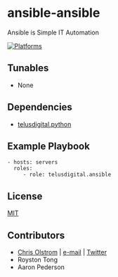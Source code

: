 # ansible-ansible

Ansible is Simple IT Automation

[![Platforms](http://img.shields.io/badge/platforms-ubuntu-lightgrey.svg?style=flat)](#)

Tunables
--------
* None

Dependencies
------------
* [telusdigital.python](https://github.com/telusdigital/ansible-python/)

Example Playbook
----------------
    - hosts: servers
      roles:
         - role: telusdigital.ansible

License
-------
[MIT](https://tldrlegal.com/license/mit-license)

Contributors
------------
* [Chris Olstrom](https://colstrom.github.io/) | [e-mail](mailto:chris@olstrom.com) | [Twitter](https://twitter.com/ChrisOlstrom)
* Royston Tong
* Aaron Pederson
